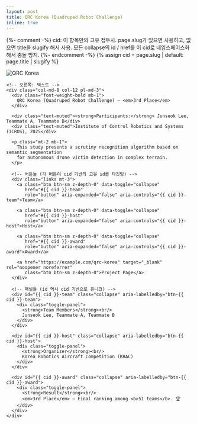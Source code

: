 ```yaml
---
layout: post
title: QRC Korea (Quadruped Robot Challenge)
inline: true
---
```


{%- comment -%}
cid: 이 항목만의 고유 접두사. page.slug가 있으면 사용하고, 없으면 title을 slugify 해서 사용.
모든 collapse의 id / href를 이 cid로 네임스페이스화해서 충돌 방지.
{%- endcomment -%}
{% assign cid = page.slug | default: page.title | slugify %}

<style>
  /* 버튼 간격/스타일 */
  .competition-entry .links{ display:flex; flex-wrap:wrap; }
  .competition-entry .links a.btn{
    color:var(--global-text-color);
    border:1px solid var(--global-text-color);
    padding:0.25rem 1rem;
    margin-right:1rem;
    margin-bottom:0.5rem;
  }
  .competition-entry .links a.btn:hover{
    color:var(--global-theme-color);
    border-color:var(--global-theme-color);
    text-decoration:none;
  }

  /* collapse 컨테이너에서 잔선 제거 + 펼쳐질 때만 테두리/패딩 */
  .collapse, .collapsing{
    overflow:hidden;
    box-sizing:border-box;
    transition:none !important;           /* 즉시 표시로 바꾸고 싶으면 이 값 유지 */
    /* transition: height 0.06s ease-out !important; */ /* 아주 빠른 애니메이션 원하면 이 줄을 쓰고 위 줄 주석 */
  }
  .collapse{ border:0; padding:0; margin-top:0 !important; }
  .collapsing, .collapse.show{
    border:1px dashed var(--global-text-color);
    border-radius:6px;
    padding:12px;
    margin-top:0.5rem;
  }

  .toggle-panel{ border:0; padding:0; margin:0; }
</style>

<div class="competition-entry">
  <div class="row no-gutters align-items-start">
    <!-- 왼쪽: 이미지 -->
    <div class="col-md-4 col-12 mb-3 mb-md-0">
      <img src="{{ '/assets/gif/AI Navigation 구동 영상(4배속).gif' | relative_url }}"
           alt="QRC Korea"
           class="img-fluid rounded z-depth-1"
           style="max-width:260px;">
    </div>

    <!-- 오른쪽: 텍스트 -->
    <div class="col-md-8 col-12 pl-md-3">
      <div class="font-weight-bold mb-1">
        QRC Korea (Quadruped Robot Challenge) — <em>3rd Place</em>
      </div>

      <div class="text-muted"><strong>Participants:</strong> Junseok Lee, Teammate A, Teammate B</div>
      <div class="text-muted">Institute of Control Robotics and Systems (ICROS), 2025</div>

      <p class="mt-2 mb-1">
        This study presents a scrutiny recognition algorithm based on semantic segmentation
        for autonomous drone victim detection in complex terrain.
      </p>

      <!-- 버튼들 (각 버튼이 cid 기반의 고유 id를 타깃팅) -->
      <div class="links mt-3">
        <a class="btn btn-sm z-depth-0" data-toggle="collapse"
           href="#{{ cid }}-team"
           role="button" aria-expanded="false" aria-controls="{{ cid }}-team">Team</a>

        <a class="btn btn-sm z-depth-0" data-toggle="collapse"
           href="#{{ cid }}-host"
           role="button" aria-expanded="false" aria-controls="{{ cid }}-host">Host</a>

        <a class="btn btn-sm z-depth-0" data-toggle="collapse"
           href="#{{ cid }}-award"
           role="button" aria-expanded="false" aria-controls="{{ cid }}-award">Award</a>

        <a href="https://example.com/qrc-korea" target="_blank" rel="noopener noreferrer"
           class="btn btn-sm z-depth-0">Project Page</a>
      </div>

      <!-- 패널들 (id 역시 cid 기반으로 유니크) -->
      <div id="{{ cid }}-team" class="collapse" aria-labelledby="btn-{{ cid }}-team">
        <div class="toggle-panel">
          <strong>Team Members</strong><br/>
          Junseok Lee, Teammate A, Teammate B
        </div>
      </div>

      <div id="{{ cid }}-host" class="collapse" aria-labelledby="btn-{{ cid }}-host">
        <div class="toggle-panel">
          <strong>Organizer</strong><br/>
          Korea Robotics Aircraft Competition (KRAC)
        </div>
      </div>

      <div id="{{ cid }}-award" class="collapse" aria-labelledby="btn-{{ cid }}-award">
        <div class="toggle-panel">
          <strong>Result</strong><br/>
          <em>3rd Place</em> — Final ranking among <b>51 teams</b>. 🏆
        </div>
      </div>
    </div>
  </div>
</div>
